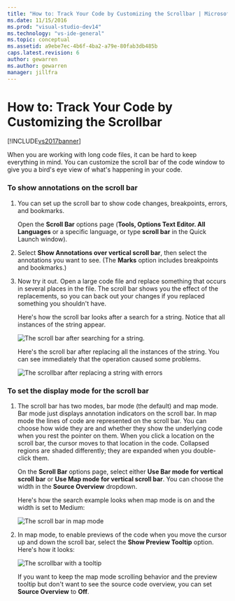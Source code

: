 ```yaml
---
title: "How to: Track Your Code by Customizing the Scrollbar | Microsoft Docs"
ms.date: 11/15/2016
ms.prod: "visual-studio-dev14"
ms.technology: "vs-ide-general"
ms.topic: conceptual
ms.assetid: a9ebe7ec-4b6f-4ba2-a79e-80fab3db485b
caps.latest.revision: 6
author: gewarren
ms.author: gewarren
manager: jillfra
---
```

# How to: Track Your Code by Customizing the Scrollbar
[!INCLUDE[vs2017banner](../includes/vs2017banner.md)]

When you are working with long code files, it can be hard to keep everything in mind. You can customize the scroll bar of the code window to give you a bird's eye view of what's happening in your code.  
  
### To show annotations on the scroll bar  
  
1. You can set up the scroll bar to show code changes, breakpoints, errors, and bookmarks.  
  
     Open the **Scroll Bar** options page (**Tools, Options Text Editor. All Languages** or a specific language, or type  **scroll bar** in the Quick Launch window).  
  
2. Select **Show Annotations over vertical scroll bar**, then select the annotations you want to see. (The **Marks** option includes breakpoints and bookmarks.)  
  
3. Now try it out. Open a large code file and replace something that occurs in several places in the file. The scroll bar shows you the effect of the replacements, so you can back out your changes if you replaced something you shouldn't have.  
  
     Here's how the scroll bar looks after a search for a string. Notice that all instances of the string appear.  
  
     ![The scroll bar after searching for a string.](../ide/media/enhancedscrollbarsearch.png "EnhancedScrollbarSearch")  
  
     Here's the scroll bar after replacing all the instances of the string. You can see immediately that the operation caused some problems.  
  
     ![The scrollbar after replacing a string with errors](../ide/media/enhancedscrollbarreplace.png "EnhancedScrollbarReplace")  
  
### To set the display mode for the scroll bar  
  
1. The scroll bar has two modes, bar mode (the default) and map mode. Bar mode just displays annotation indicators on the scroll bar. In map mode the lines of code are represented on the scroll bar. You can choose how wide they are and whether they show the underlying code when you rest the pointer on them. When you click a location on the scroll bar, the cursor moves to that location in the code. Collapsed regions are shaded differently; they are expanded when you double-click them.  
  
     On the **Scroll Bar** options page, select either **Use Bar mode for vertical scroll bar** or **Use Map mode for vertical scroll bar**. You can choose the width in the **Source Overview** dropdown.  
  
     Here's how the search example looks when map mode is on and the width is set to Medium:  
  
     ![The scroll bar in map mode](../ide/media/enhancedscrollbar.png "EnhancedScrollbar")  
  
2. In map mode, to enable previews of the code when you move the cursor up and down the scroll bar, select the **Show Preview Tooltip** option. Here's how it looks:  
  
     ![The scrollbar with a tooltip](../ide/media/enhancedscrollbarsearchtooltip.png "EnhancedScrollbarSearchTooltip")  
  
     If you want to keep the map mode scrolling behavior and the preview tooltip but don't want to see the source code overview, you can set **Source Overview** to **Off**.
